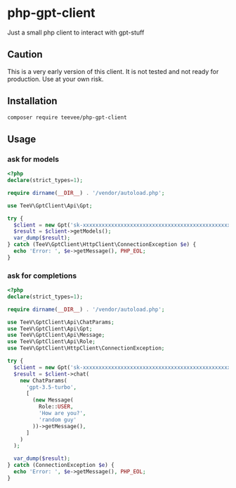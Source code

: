 # php-gpt-client

Just a small php client to interact with gpt-stuff

## Caution

This is a very early version of this client. It is not tested and not ready for production. Use at your own risk.

## Installation

```bash
composer require teevee/php-gpt-client
```

## Usage

### ask for models

```php
<?php
declare(strict_types=1);

require dirname(__DIR__) . '/vendor/autoload.php';

use TeeV\GptClient\Api\Gpt;

try {
  $client = new Gpt('sk-xxxxxxxxxxxxxxxxxxxxxxxxxxxxxxxxxxxxxxxxxxxxxxxx');
  $result = $client->getModels();
  var_dump($result);
} catch (TeeV\GptClient\HttpClient\ConnectionException $e) {
  echo 'Error: ', $e->getMessage(), PHP_EOL;
}
```

### ask for completions

```php
<?php
declare(strict_types=1);

require dirname(__DIR__) . '/vendor/autoload.php';

use TeeV\GptClient\Api\ChatParams;
use TeeV\GptClient\Api\Gpt;
use TeeV\GptClient\Api\Message;
use TeeV\GptClient\Api\Role;
use TeeV\GptClient\HttpClient\ConnectionException;

try {
  $client = new Gpt('sk-xxxxxxxxxxxxxxxxxxxxxxxxxxxxxxxxxxxxxxxxxxxxxxxx');
  $result = $client->chat(
    new ChatParams(
      'gpt-3.5-turbo',
      [
        (new Message(
          Role::USER,
          'How are you?',
          'random guy'
        ))->getMessage(),
      ]
    )
  );

  var_dump($result);
} catch (ConnectionException $e) {
  echo 'Error: ', $e->getMessage(), PHP_EOL;
}